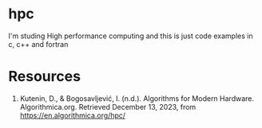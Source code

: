 # hpc
I'm studing High performance computing and this is just code examples in c, c++ and fortran

# Resources
1. Kutenin, D., & Bogosavljević, I. (n.d.). Algorithms for Modern Hardware. Algorithmica.org. Retrieved December 13, 2023, from https://en.algorithmica.org/hpc/
